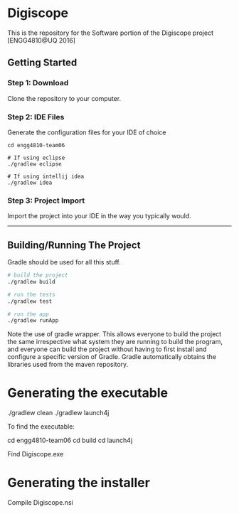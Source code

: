 # Digiscope
This is the repository for the Software portion of the Digiscope project [ENGG4810@UQ 2016]

## Getting Started

### Step 1: Download
Clone the repository to your computer.

### Step 2: IDE Files
Generate the configuration files for your IDE of choice

```
cd engg4810-team06

# If using eclipse
./gradlew eclipse

# If using intellij idea
./gradlew idea
```

### Step 3: Project Import
Import the project into your IDE in the way you typically would.

--------

## Building/Running The Project
Gradle should be used for all this stuff.

```bash
# build the project
./gradlew build

# run the tests
./gradlew test

# run the app
./gradlew runApp
```

Note the use of gradle wrapper. This allows everyone to build the project the same irrespective what system they are running to build the program, and everyone can build the project without having to first install and configure a specific version of Gradle. Gradle automatically obtains the libraries used from the maven repository.

# Generating the executable
./gradlew clean
./gradlew launch4j

To find the executable:

cd engg4810-team06
cd build
cd launch4j

Find Digiscope.exe

# Generating the installer
Compile Digiscope.nsi

